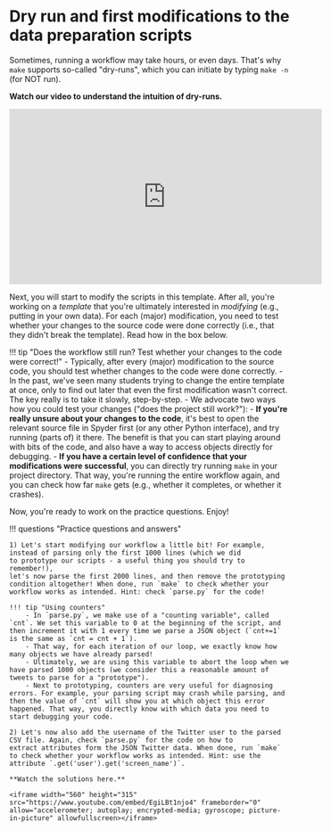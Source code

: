 # Dry run and first modifications to the data preparation scripts

Sometimes, running a workflow may take hours, or even days. That's why `make`
supports so-called "dry-runs", which you can initiate by typing `make -n` (for NOT run).

**Watch
our video to understand the intuition of dry-runs.**

<iframe width="560" height="315" src="https://www.youtube.com/embed/h7f9bHnOLm0" frameborder="0" allow="accelerometer; autoplay; encrypted-media; gyroscope; picture-in-picture" allowfullscreen></iframe>

Next, you will start to modify the scripts in this template. After all, you're working on a *template* that you're ultimately interested in *modifying* (e.g., putting in your own data). For each (major) modification, you need to test whether your changes to the source code were done correctly (i.e., that they didn't break the template). Read how in the box below.

!!! tip "Does the workflow still run? Test whether your changes to the code were correct!"
    - Typically, after every (major) modification to the source code, you should test whether changes to the code were done correctly.
    - In the past, we've seen many students trying to change the entire template at once, only to find out later that even the first modification wasn't correct. The key really is to take it slowly, step-by-step.
    - We advocate two ways how you could test your changes ("does the project still work?"):
        - **If you're really unsure about your changes to the code**, it's best to open the relevant source file in Spyder first (or any other Python interface), and try running (parts of) it there. The benefit is that you can start playing around with bits of the code, and also have a way to access objects directly for debugging.
        - **If you have a certain level of confidence that your modifications were successful**, you can directly try running `make` in your project directory. That way, you're running the entire workflow again, and you can check how far `make` gets (e.g., whether it completes, or whether it crashes).

Now, you're ready to work on the practice questions. Enjoy!

!!! questions "Practice questions and answers"

    1) Let's start modifying our workflow a little bit! For example,
    instead of parsing only the first 1000 lines (which we did
    to prototype our scripts - a useful thing you should try to remember!),
    let's now parse the first 2000 lines, and then remove the prototyping
    condition altogether! When done, run `make` to check whether your workflow works as intended. Hint: check `parse.py` for the code!

    !!! tip "Using counters"
        - In `parse.py`, we make use of a "counting variable", called `cnt`. We set this variable to 0 at the beginning of the script, and then increment it with 1 every time we parse a JSON object (`cnt+=1` is the same as `cnt = cnt + 1`).
        - That way, for each iteration of our loop, we exactly know how many objects we have already parsed!
        - Ultimately, we are using this variable to abort the loop when we have parsed 1000 objects (we consider this a reasonable amount of tweets to parse for a "prototype").
        - Next to prototyping, counters are very useful for diagnosing errors. For example, your parsing script may crash while parsing, and then the value of `cnt` will show you at which object this error happened. That way, you directly know with which data you need to start debugging your code.

    2) Let's now also add the username of the Twitter user to the parsed
    CSV file. Again, check `parse.py` for the code on how to
    extract attributes form the JSON Twitter data. When done, run `make` to check whether your workflow works as intended. Hint: use the
    attribute `.get('user').get('screen_name')`.

    **Watch the solutions here.**

    <iframe width="560" height="315" src="https://www.youtube.com/embed/EgiLBt1njo4" frameborder="0" allow="accelerometer; autoplay; encrypted-media; gyroscope; picture-in-picture" allowfullscreen></iframe>
